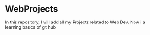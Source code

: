# WebProjects
In this repository, I will add all my Projects related to Web Dev.
Now i a learning basics of git hub
